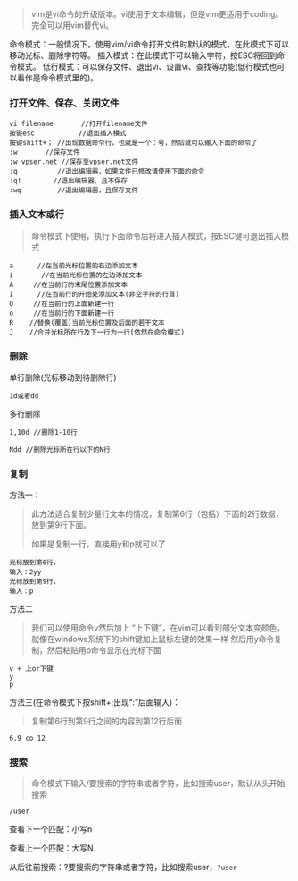 > vim是vi命令的升级版本。vi使用于文本编辑，但是vim更适用于coding。完全可以用vim替代vi。 

命令模式：一般情况下，使用vim/vi命令打开文件时默认的模式，在此模式下可以移动光标、删除字符等。
插入模式：在此模式下可以输入字符，按ESC将回到命令模式。 
低行模式：可以保存文件、退出vi、设置vi、查找等功能(低行模式也可以看作是命令模式里的)。

###  打开文件、保存、关闭文件

```shell
vi filename       //打开filename文件 
按键esc           //退出插入模式
按键shift+； //出现数据命令行，也就是一个：号，然后就可以输入下面的命令了
:w       //保存文件 
:w vpser.net //保存至vpser.net文件 
:q          //退出编辑器，如果文件已修改请使用下面的命令 
:q!        //退出编辑器，且不保存 
:wq         //退出编辑器，且保存文件 
```

###  插入文本或行

> 命令模式下使用，执行下面命令后将进入插入模式，按ESC键可退出插入模式

```shell
a      //在当前光标位置的右边添加文本 
i       //在当前光标位置的左边添加文本 
A     //在当前行的末尾位置添加文本 
I      //在当前行的开始处添加文本(非空字符的行首) 
O     //在当前行的上面新建一行 
o     //在当前行的下面新建一行 
R    //替换(覆盖)当前光标位置及后面的若干文本 
J    //合并光标所在行及下一行为一行(依然在命令模式) 
```

### 删除

单行删除(光标移动到待删除行)

```shell
1d或者dd
```

多行删除

```shell
1,10d //删除1-10行
```

```
Ndd //删除光标所在行以下的N行
```

### 复制

方法一：

> 此方法适合复制少量行文本的情况，复制第6行（包括）下面的2行数据，放到第9行下面。
>
> 如果是复制一行，直接用y和p就可以了

```shell
光标放到第6行，
输入：2yy
光标放到第9行，
输入：p
```

方法二

> 我们可以使用命令v然后加上 “上下键”，在vim可以看到部分文本变颜色，就像在windows系统下的shift键加上鼠标左键的效果一样
> 然后用y命令复制，然后粘贴用p命令显示在光标下面

```shell
v + 上or下键
y
p
```

方法三(在命令模式下按shift+;出现“:”后面输入)：

> 复制第6行到第9行之间的内容到第12行后面

```shell
6,9 co 12
```

### 搜索

> 命令模式下输入/要搜索的字符串或者字符，比如搜索user，默认从头开始搜索

```shell
/user
```

查看下一个匹配：小写n

查看上一个匹配：大写N

从后往前搜索：?要搜索的字符串或者字符，比如搜索user，`?user`